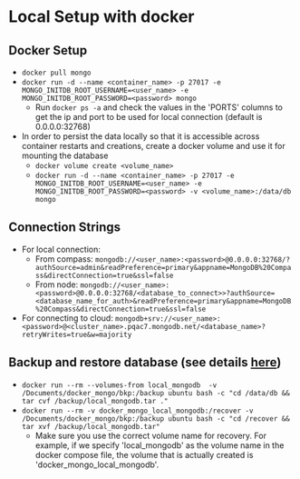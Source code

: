 # Local Setup with docker

## Docker Setup
- `docker pull mongo`
- `docker run -d --name <container_name> -p 27017 -e MONGO_INITDB_ROOT_USERNAME=<user_name> -e MONGO_INITDB_ROOT_PASSWORD=<password> mongo`
    - Run `docker ps -a` and check the values in the 'PORTS' columns to get the ip and port to be used for local connection (default is 0.0.0.0:32768)
- In order to persist the data locally so that it is accessible across container restarts and creations, create a docker volume and use it for mounting the database
    - `docker volume create <volume_name>`
    - `docker run -d --name <container_name> -p 27017 -e MONGO_INITDB_ROOT_USERNAME=<user_name> -e MONGO_INITDB_ROOT_PASSWORD=<password> -v <volume_name>:/data/db mongo`
## Connection Strings
- For local connection:
    - From compass: `mongodb://<user_name>:<password>@0.0.0.0:32768/?authSource=admin&readPreference=primary&appname=MongoDB%20Compass&directConnection=true&ssl=false`
    - From node: `mongodb://<user_name>:<password>@0.0.0.0:32768/<database_to_connect>>?authSource=<database_name_for_auth>&readPreference=primary&appname=MongoDB%20Compass&directConnection=true&ssl=false`
- For connecting to cloud: `mongodb+srv://<user_name>:<password>@<cluster_name>.pqac7.mongodb.net/<database_name>?retryWrites=true&w=majority`

## Backup and restore database (see details [here](https://github.com/paulang1807/learn-tech/tree/master/docker#backing-up-docker-volumes))
- `docker run --rm --volumes-from local_mongodb  -v /Documents/docker_mongo/bkp:/backup ubuntu bash -c "cd /data/db && tar cvf /backup/local_mongodb.tar ."`
- `docker run --rm -v docker_mongo_local_mongodb:/recover -v /Documents/docker_mongo/bkp:/backup ubuntu bash -c "cd /recover && tar xvf /backup/local_mongodb.tar"`
    - Make sure you use the correct volume name for recovery. For example, if we specify 'local_mongodb' as the volume name in the docker compose file, the volume that is actually created is 'docker_mongo_local_mongodb'. 